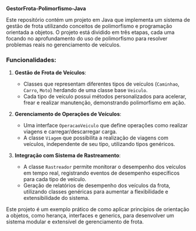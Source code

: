 **GestorFrota-Polimorfismo-Java**

Este repositório contém um projeto em Java que implementa um sistema de gestão de frota utilizando conceitos de polimorfismo e programação orientada a objetos. O projeto está dividido em três etapas, cada uma focando no aprofundamento do uso de polimorfismo para resolver problemas reais no gerenciamento de veículos.

### Funcionalidades:

1. **Gestão de Frota de Veículos**: 
   - Classes que representam diferentes tipos de veículos (`Caminhao`, `Carro`, `Moto`) herdando de uma classe base `Veiculo`.
   - Cada tipo de veículo possui métodos personalizados para acelerar, frear e realizar manutenção, demonstrando polimorfismo em ação.

2. **Gerenciamento de Operações de Veículos**:
   - Uma interface `OperacaoVeiculo` que define operações como realizar viagens e carregar/descarregar carga.
   - A classe `Viagem` que possibilita a realização de viagens com veículos, independente de seu tipo, utilizando tipos genéricos.

3. **Integração com Sistema de Rastreamento**:
   - A classe `Rastreador` permite monitorar o desempenho dos veículos em tempo real, registrando eventos de desempenho específicos para cada tipo de veículo.
   - Geração de relatórios de desempenho dos veículos da frota, utilizando classes genéricas para aumentar a flexibilidade e extensibilidade do sistema.

Este projeto é um exemplo prático de como aplicar princípios de orientação a objetos, como herança, interfaces e generics, para desenvolver um sistema modular e extensível de gerenciamento de frota.
